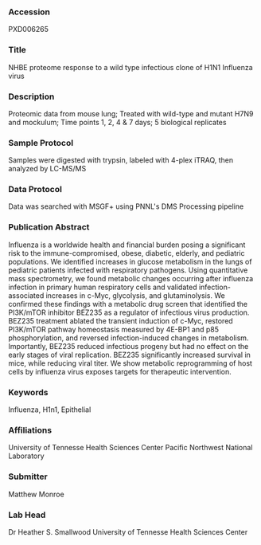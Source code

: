 ### Accession
PXD006265

### Title
NHBE proteome response to a wild type infectious clone of H1N1 Influenza virus

### Description
Proteomic data from mouse lung; Treated with wild-type and mutant H7N9 and mockulum; Time points 1, 2, 4 & 7 days; 5 biological replicates

### Sample Protocol
Samples were digested with trypsin, labeled with 4-plex iTRAQ, then analyzed by LC-MS/MS

### Data Protocol
Data was searched with MSGF+ using PNNL's DMS Processing pipeline

### Publication Abstract
Influenza is a worldwide health and financial burden posing a significant risk to the immune-compromised, obese, diabetic, elderly, and pediatric populations. We identified increases in glucose metabolism in the lungs of pediatric patients infected with respiratory pathogens. Using quantitative mass spectrometry, we found metabolic changes occurring after influenza infection in primary human respiratory cells and validated infection-associated increases in c-Myc, glycolysis, and glutaminolysis. We confirmed these findings with a metabolic drug screen that identified the PI3K/mTOR inhibitor BEZ235 as a regulator of infectious virus production. BEZ235 treatment ablated the transient induction of c-Myc, restored PI3K/mTOR pathway homeostasis measured by 4E-BP1 and p85 phosphorylation, and reversed infection-induced changes in metabolism. Importantly, BEZ235 reduced infectious progeny but had no effect on the early stages of viral replication. BEZ235 significantly increased survival in mice, while reducing viral titer. We show metabolic reprogramming of host cells by influenza virus exposes targets&#xa0;for therapeutic intervention.

### Keywords
Influenza, H1n1, Epithelial

### Affiliations
University of Tennesse Health Sciences Center
Pacific Northwest National Laboratory

### Submitter
Matthew Monroe

### Lab Head
Dr Heather S. Smallwood
University of Tennesse Health Sciences Center


